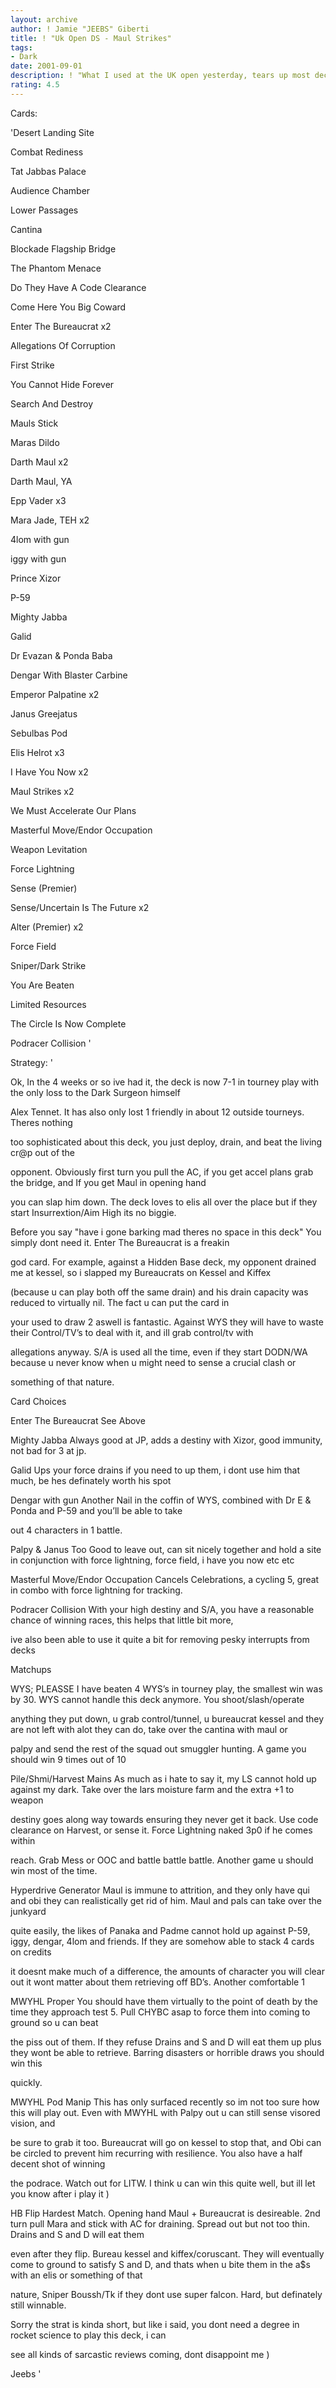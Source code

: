 ```yaml
---
layout: archive
author: ! Jamie "JEEBS" Giberti
title: ! "Uk Open DS - Maul Strikes"
tags:
- Dark
date: 2001-09-01
description: ! "What I used at the UK open yesterday, tears up most decks in its path."
rating: 4.5
---
```

Cards: 

'Desert Landing Site

Combat Rediness

Tat Jabbas Palace


Audience Chamber

Lower Passages

Cantina

Blockade Flagship Bridge  


The Phantom Menace 

Do They Have A Code Clearance

Come Here You Big Coward

Enter The Bureaucrat x2

Allegations Of Corruption

First Strike

You Cannot Hide Forever

Search And Destroy 


Mauls Stick 

Maras Dildo


Darth Maul x2

Darth Maul, YA 

Epp Vader x3

Mara Jade, TEH x2

4lom with gun

iggy with gun

Prince Xizor

P-59

Mighty Jabba

Galid

Dr Evazan & Ponda Baba

Dengar With Blaster Carbine

Emperor Palpatine x2

Janus Greejatus


Sebulbas Pod 


Elis Helrot x3

I Have You Now x2

Maul Strikes x2

We Must Accelerate Our Plans

Masterful Move/Endor Occupation

Weapon Levitation

Force Lightning

Sense (Premier)

Sense/Uncertain Is The Future x2

Alter (Premier) x2

Force Field

Sniper/Dark Strike

You Are Beaten

Limited Resources

The Circle Is Now Complete

Podracer Collision  '

Strategy: '

Ok, In the 4 weeks or so ive had it, the deck is now 7-1 in tourney play with the only loss to the Dark Surgeon himself

Alex Tennet. It has also only lost 1 friendly in about 12 outside tourneys. Theres nothing 

too sophisticated about this deck, you just deploy, drain, and beat the living cr@p out of the

opponent. Obviously first turn you pull the AC, if you get accel plans grab the bridge, and If you get Maul in opening hand

you can slap him down. The deck loves to elis all over the place but if they start Insurrextion/Aim High its no biggie.

Before you say "have i gone barking mad theres no space in this deck" You simply dont need it. Enter The Bureaucrat is a freakin

god card. For example, against a Hidden Base deck, my opponent drained me at kessel, so i slapped my Bureaucrats on Kessel and Kiffex

(because u can play both off the same drain) and his drain capacity was reduced to virtually nil. The fact u can put the card in

your used to draw 2 aswell is fantastic. Against WYS they will have to waste their Control/TV’s to deal with it, and ill grab control/tv with

allegations anyway. S/A is used all the time, even if they start DODN/WA because u never know when u might need to sense a crucial clash or 

something of that nature. 


Card Choices


Enter The Bureaucrat See Above


Mighty Jabba Always good at JP, adds a destiny with Xizor, good immunity, not bad for 3 at jp.


Galid Ups your force drains if you need to up them, i dont use him that much, be hes definately worth his spot


Dengar with gun Another Nail in the coffin of WYS, combined with Dr E & Ponda and P-59 and you’ll be able to take

out 4 characters in 1 battle.


Palpy & Janus Too Good to leave out, can sit nicely together and hold a site in conjunction with force lightning, force field, i have you now etc etc


Masterful Move/Endor Occupation Cancels Celebrations, a cycling 5, great in combo with force lightning for tracking.


Podracer Collision With your high destiny and S/A, you have a reasonable chance of winning races, this helps that little bit more,

ive also been able to use it quite a bit for removing pesky interrupts from decks


Matchups


WYS; PLEASSE I have beaten 4 WYS’s in tourney play, the smallest win was by 30. WYS cannot handle this deck anymore. You shoot/slash/operate

anything they put down, u grab control/tunnel, u bureaucrat kessel and they are not left with alot they can do, take over the cantina with maul or

palpy and send the rest of the squad out smuggler hunting. A game you should win 9 times out of 10


Pile/Shmi/Harvest Mains As much as i hate to say it, my LS cannot hold up against my dark. Take over the lars moisture farm and the extra +1 to weapon 

destiny goes along way towards ensuring they never get it back. Use code clearance on Harvest, or sense it. Force Lightning naked 3p0 if he comes within

reach. Grab Mess or OOC and battle battle battle. Another game u should win most of the time.


Hyperdrive Generator Maul is immune to attrition, and they only have qui and obi they can realistically get rid of him. Maul and pals can take over the junkyard 

quite easily, the likes of Panaka and Padme cannot hold up against P-59, iggy, dengar, 4lom and friends. If they are somehow able to stack 4 cards on credits

it doesnt make much of a difference, the amounts of character you will clear out it wont matter about them retrieving off BD’s. Another comfortable 1


MWYHL Proper You should have them virtually to the point of death by the time they approach test 5. Pull CHYBC asap to force them into coming to ground so u can beat

the piss out of them. If they refuse Drains and S and D will eat them up plus they wont be able to retrieve. Barring disasters or horrible draws you should win this

quickly.


MWYHL Pod Manip This has only surfaced recently so im not too sure how this will play out. Even with MWYHL with Palpy out u can still sense visored vision, and 

be sure to grab it too. Bureaucrat will go on kessel to stop that, and Obi can be circled to prevent him recurring with resilience. You also have a half decent shot of winning

the podrace. Watch out for LITW. I think u can win this quite well, but ill let you know after i play it )


HB Flip Hardest Match. Opening hand Maul + Bureaucrat is desireable. 2nd turn pull Mara and stick with AC for draining. Spread out but not too thin. Drains and S and D will eat them

even after they flip. Bureau kessel and kiffex/coruscant. They will eventually come to ground to satisfy S and D, and thats when u bite them in the a$s with an elis or something of that 

nature, Sniper Boussh/Tk if they dont use super falcon. Hard, but definately still winnable.


Sorry the strat is kinda short, but like i said, you dont need a degree in rocket science to play this deck, i can

see all kinds of sarcastic reviews coming, dont disappoint me )


Jeebs '